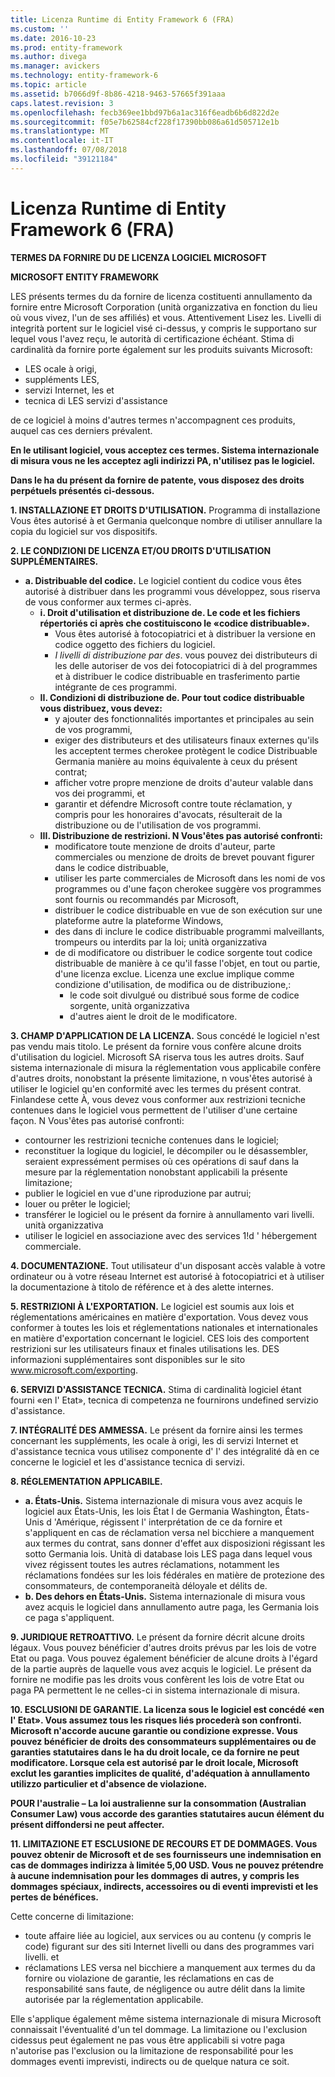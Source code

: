 ```yaml
---
title: Licenza Runtime di Entity Framework 6 (FRA)
ms.custom: ''
ms.date: 2016-10-23
ms.prod: entity-framework
ms.author: divega
ms.manager: avickers
ms.technology: entity-framework-6
ms.topic: article
ms.assetid: b7066d9f-8b86-4218-9463-57665f391aaa
caps.latest.revision: 3
ms.openlocfilehash: fecb369ee1bbd97b6a1ac316f6eadb6b6d822d2e
ms.sourcegitcommit: f05e7b62584cf228f17390bb086a61d505712e1b
ms.translationtype: MT
ms.contentlocale: it-IT
ms.lasthandoff: 07/08/2018
ms.locfileid: "39121184"
---
```

# <a name="entity-framework-6-runtime-license-fra"></a>Licenza Runtime di Entity Framework 6 (FRA)
**TERMES DA FORNIRE DU DE LICENZA LOGICIEL MICROSOFT**

**MICROSOFT ENTITY FRAMEWORK**

LES présents termes du da fornire de licenza costituenti annullamento da fornire entre Microsoft Corporation (unità organizzativa en fonction du lieu où vous vivez, l'un de ses affiliés) et vous. Attentivement Lisez les. Livelli di integrità portent sur le logiciel visé ci-dessus, y compris le supportano sur lequel vous l'avez reçu, le autorità di certificazione échéant. Stima di cardinalità da fornire porte également sur les produits suivants Microsoft:

-   LES ocale à origi,
-   suppléments LES,
-   servizi Internet, les et
-   tecnica di LES servizi d'assistance

de ce logiciel à moins d'autres termes n'accompagnent ces produits, auquel cas ces derniers prévalent.

**En le utilisant logiciel, vous acceptez ces termes. Sistema internazionale di misura vous ne les acceptez agli indirizzi PA, n'utilisez pas le logiciel.**

**Dans le ha du présent da fornire de patente, vous disposez des droits perpétuels présentés ci-dessous.**

**1.    INSTALLAZIONE ET DROITS D'UTILISATION.** Programma di installazione Vous êtes autorisé à et Germania quelconque nombre di utiliser annullare la copia du logiciel sur vos dispositifs.

**2.    LE CONDIZIONI DE LICENZA ET/OU DROITS D'UTILISATION SUPPLÉMENTAIRES.**

-   **a.    Distribuable del codice.** Le logiciel contient du codice vous êtes autorisé à distribuer dans les programmi vous développez, sous riserva de vous conformer aux termes ci-après.
    -   **i.      Droit d'utilisation et distribuzione de. Le code et les fichiers répertoriés ci après che costituiscono le «codice distribuable».**
        -   Vous êtes autorisé à fotocopiatrici et à distribuer la versione en codice oggetto des fichiers du logiciel.
        -   *I livelli di distribuzione par des*. vous pouvez dei distributeurs di les delle autoriser de vos dei fotocopiatrici di à del programmes et à distribuer le codice distribuable en trasferimento partie intégrante de ces programmi.
    -   **II.    Condizioni di distribuzione de. Pour tout codice distribuable vous distribuez, vous devez:**
        -   y ajouter des fonctionnalités importantes et principales au sein de vos programmi,
        -   exiger des distributeurs et des utilisateurs finaux externes qu'ils les acceptent termes cherokee protègent le codice Distribuable Germania manière au moins équivalente à ceux du présent contrat;
        -   afficher votre propre menzione de droits d'auteur valable dans vos dei programmi, et
        -   garantir et défendre Microsoft contre toute réclamation, y compris pour les honoraires d'avocats, résulterait de la distribuzione ou de l'utilisation de vos programmi.
    -   **III.   Distribuzione de restrizioni. N Vous'êtes pas autorisé confronti:**
        -   modificatore toute menzione de droits d'auteur, parte commerciales ou menzione de droits de brevet pouvant figurer dans le codice distribuable,
        -   utiliser les parte commerciales de Microsoft dans les nomi de vos programmes ou d'une façon cherokee suggère vos programmes sont fournis ou recommandés par Microsoft,
        -   distribuer le codice distribuable en vue de son exécution sur une plateforme autre la plateforme Windows,
        -   des dans di inclure le codice distribuable programmi malveillants, trompeurs ou interdits par la loi; unità organizzativa
        -   de di modificatore ou distribuer le codice sorgente tout codice distribuable de manière à ce qu'il fasse l'objet, en tout ou partie, d'une licenza exclue. Licenza une exclue implique comme condizione d'utilisation, de modifica ou de distribuzione,:
            -   le code soit divulgué ou distribué sous forme de codice sorgente, unità organizzativa
            -   d'autres aient le droit de le modificatore.

**3.    CHAMP D'APPLICATION DE LA LICENZA.** Sous concédé le logiciel n'est pas vendu mais titolo. Le présent da fornire vous confère alcune droits d'utilisation du logiciel. Microsoft SA riserva tous les autres droits. Sauf sistema internazionale di misura la réglementation vous applicabile confère d'autres droits, nonobstant la présente limitazione, n vous'êtes autorisé à utiliser le logiciel qu'en conformité avec les termes du présent contrat. Finlandese cette À, vous devez vous conformer aux restrizioni tecniche contenues dans le logiciel vous permettent de l'utiliser d'une certaine façon. N Vous'êtes pas autorisé confronti:

-   contourner les restrizioni tecniche contenues dans le logiciel;
-   reconstituer la logique du logiciel, le décompiler ou le désassembler, seraient expressément permises où ces opérations di sauf dans la mesure par la réglementation nonobstant applicabili la présente limitazione;
-   publier le logiciel en vue d'une riproduzione par autrui;
-   louer ou prêter le logiciel;
-   transférer le logiciel ou le présent da fornire à annullamento vari livelli. unità organizzativa
-   utiliser le logiciel en associazione avec des services 1!d ' hébergement commerciale.

**4.    DOCUMENTAZIONE.** Tout utilisateur d'un disposant accès valable à votre ordinateur ou à votre réseau Internet est autorisé à fotocopiatrici et à utiliser la documentazione à titolo de référence et à des alette internes.

**5.    RESTRIZIONI À L'EXPORTATION.** Le logiciel est soumis aux lois et réglementations américaines en matière d'exportation. Vous devez vous conformer à toutes les lois et réglementations nationales et internationales en matière d'exportation concernant le logiciel. CES lois des comportent restrizioni sur les utilisateurs finaux et finales utilisations les. DES informazioni supplémentaires sont disponibles sur le sito www.microsoft.com/exporting.

**6.    SERVIZI D'ASSISTANCE TECNICA.** Stima di cardinalità logiciel étant fourni «en l' Etat», tecnica di competenza ne fournirons undefined servizio d'assistance.

**7.    INTÉGRALITÉ DES AMMESSA.** Le présent da fornire ainsi les termes concernant les suppléments, les ocale à origi, les di servizi Internet et d'assistance tecnica vous utilisez componente d' l' des intégralité dà en ce concerne le logiciel et les d'assistance tecnica di servizi.

**8.    RÉGLEMENTATION APPLICABILE.**

-   **a.    États-Unis.** Sistema internazionale di misura vous avez acquis le logiciel aux États-Unis, les lois État l de Germania Washington, États-Unis d 'Amérique, régissent l' interprétation de ce da fornire et s'appliquent en cas de réclamation versa nel bicchiere a manquement aux termes du contrat, sans donner d'effet aux disposizioni régissant les sotto Germania lois. Unità di database lois LES paga dans lequel vous vivez régissent toutes les autres réclamations, notamment les réclamations fondées sur les lois fédérales en matière de protezione des consommateurs, de contemporaneità déloyale et délits de.
-   **b.    Des dehors en États-Unis.** Sistema internazionale di misura vous avez acquis le logiciel dans annullamento autre paga, les Germania lois ce paga s'appliquent.

**9.    JURIDIQUE RETROATTIVO.** Le présent da fornire décrit alcune droits légaux. Vous pouvez bénéficier d'autres droits prévus par les lois de votre Etat ou paga. Vous pouvez également bénéficier de alcune droits à l'égard de la partie auprès de laquelle vous avez acquis le logiciel. Le présent da fornire ne modifie pas les droits vous confèrent les lois de votre Etat ou paga PA permettent le ne celles-ci in sistema internazionale di misura.

**10.  ESCLUSIONI DE GARANTIE. La licenza sous le logiciel est concédé «en l' Etat». Vous assumez tous les risques liés procederà son confronti. Microsoft n'accorde aucune garantie ou condizione expresse. Vous pouvez bénéficier de droits des consommateurs supplémentaires ou de garanties statutaires dans le ha du droit locale, ce da fornire ne peut modificatore. Lorsque cela est autorisé par le droit locale, Microsoft exclut les garanties implicites de qualité, d'adéquation à annullamento utilizzo particulier et d'absence de violazione.**

**POUR l'australie – La loi australienne sur la consommation (Australian Consumer Law) vous accorde des garanties statutaires aucun élément du présent diffondersi ne peut affecter.**

**11.  LIMITAZIONE ET ESCLUSIONE DE RECOURS ET DE DOMMAGES. Vous pouvez obtenir de Microsoft et de ses fournisseurs une indemnisation en cas de dommages indirizza à limitée 5,00 USD. Vous ne pouvez prétendre à aucune indemnisation pour les dommages di autres, y compris les dommages spéciaux, indirects, accessoires ou di eventi imprevisti et les pertes de bénéfices.**

Cette concerne di limitazione:

-   toute affaire liée au logiciel, aux services ou au contenu (y compris le code) figurant sur des siti Internet livelli ou dans des programmes vari livelli. et
-   réclamations LES versa nel bicchiere a manquement aux termes du da fornire ou violazione de garantie, les réclamations en cas de responsabilité sans faute, de négligence ou autre délit dans la limite autorisée par la réglementation applicabile.

Elle s'applique également même sistema internazionale di misura Microsoft connaissait l'éventualité d'un tel dommage. La limitazione ou l'exclusion cidessus peut également ne pas vous être applicabili si votre paga n'autorise pas l'exclusion ou la limitazione de responsabilité pour les dommages eventi imprevisti, indirects ou de quelque natura ce soit.
